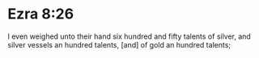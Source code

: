 # Ezra 8:26

I even weighed unto their hand six hundred and fifty talents of silver, and silver vessels an hundred talents, [and] of gold an hundred talents;